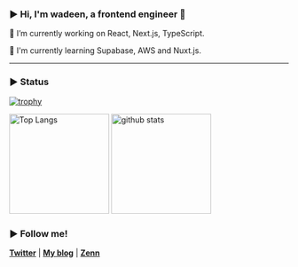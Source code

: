 ### ▶︎ Hi, I'm wadeen, a frontend engineer 🙌
<p>🔭 I’m currently working on React, Next.js, TypeScript.</p>
<p>🌱 I'm currently learning Supabase, AWS and Nuxt.js.</p>
<hr />

### ▶︎ Status
[![trophy](https://github-profile-trophy.vercel.app/?username=wadeen&row=1&margin-w=6)](https://github.com/wadeen/github-profile-trophy)

<p align="left"> 
  <img alt="Top Langs" height="180px" src="https://github-readme-stats.vercel.app/api/top-langs/?username=wadeen&layout=compact&show_icons=true" />
  <img alt="github stats" height="180px" src="https://github-readme-stats.vercel.app/api?username=wadeen" />
</p>

### ▶︎ Follow me!
**[Twitter](https://twitter.com/wadeen_net)** | **[My blog](https://wadeen.net)** | **[Zenn](https://zenn.dev/wadeen)**
